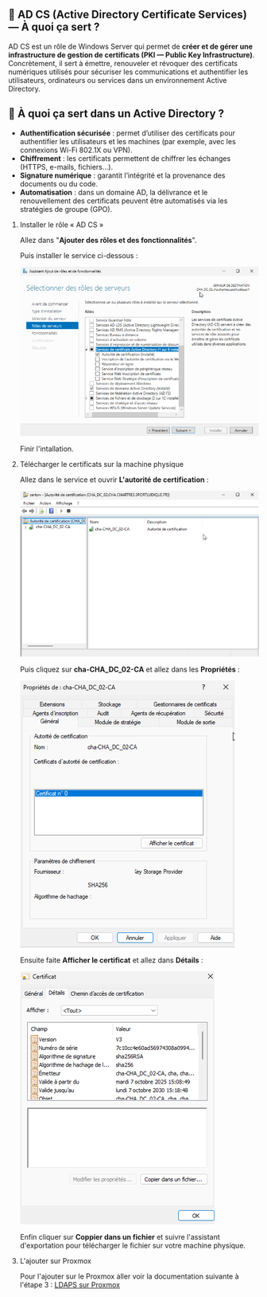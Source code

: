 ## 🎯 AD CS (Active Directory Certificate Services) — À quoi ça sert ?

 AD CS est un rôle de Windows Server qui permet de **créer et de gérer une infrastructure de gestion de certificats (PKI — Public Key Infrastructure)**.
 Concrètement, il sert à émettre, renouveler et révoquer des certificats numériques utilisés pour sécuriser les communications et authentifier les utilisateurs, ordinateurs ou services dans un environnement Active Directory.

## 🔐 À quoi ça sert dans un Active Directory ?

- **Authentification sécurisée** : permet d’utiliser des certificats pour authentifier les utilisateurs et les machines (par exemple, avec les connexions Wi-Fi 802.1X ou VPN).
- **Chiffrement** : les certificats permettent de chiffrer les échanges (HTTPS, e-mails, fichiers…).
- **Signature numérique** : garantit l’intégrité et la provenance des documents ou du code.
- **Automatisation** : dans un domaine AD, la délivrance et le renouvellement des certificats peuvent être automatisés via les stratégies de groupe (GPO).

1. Installer le rôle « AD CS »

    Allez dans "**Ajouter des rôles et des fonctionnalités**".

    Puis installer le service ci-dessous :

    ![installe](AD-CS/1.png)

    Finir l'intallation.

2. Télécharger le certificats sur la machine physique

    Allez dans le service et ouvrir **L'autorité de certification** :

    ![autorité](AD-CS/2.png)

    Puis cliquez sur **cha-CHA_DC_02-CA** et allez dans les **Propriétés** :

    ![propriétés](AD-CS/3.png)

    Ensuite faite **Afficher le certificat** et allez dans **Détails** :

    ![certificats](AD-CS/4.png)

    Enfin cliquer sur **Coppier dans un fichier** et suivre l'assistant d'exportation pour télécharger le fichier sur votre machine physique.

3. L'ajouter sur Proxmox

    Pour l'ajouter sur le Proxmox aller voir la documentation suivante à l'étape 3 : [LDAPS sur Proxmox](https://sym-0ne.github.io/sport-ludique-Chartres/Hyperviseur/ldaps-prox/)
